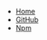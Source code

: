 - [Home](/)
- [GitHub](https://github.com/spotify-api/spotify-api.js)
- [Npm](https://npmjs.com/spotify-api.js)